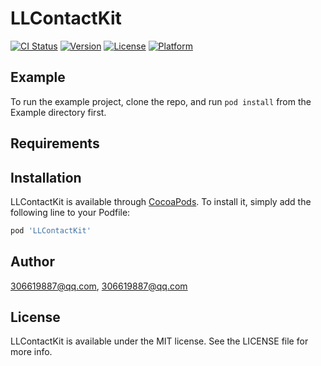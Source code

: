 # LLContactKit

[![CI Status](https://img.shields.io/travis/306619887@qq.com/LLContactKit.svg?style=flat)](https://travis-ci.org/306619887@qq.com/LLContactKit)
[![Version](https://img.shields.io/cocoapods/v/LLContactKit.svg?style=flat)](https://cocoapods.org/pods/LLContactKit)
[![License](https://img.shields.io/cocoapods/l/LLContactKit.svg?style=flat)](https://cocoapods.org/pods/LLContactKit)
[![Platform](https://img.shields.io/cocoapods/p/LLContactKit.svg?style=flat)](https://cocoapods.org/pods/LLContactKit)

## Example

To run the example project, clone the repo, and run `pod install` from the Example directory first.

## Requirements

## Installation

LLContactKit is available through [CocoaPods](https://cocoapods.org). To install
it, simply add the following line to your Podfile:

```ruby
pod 'LLContactKit'
```

## Author

306619887@qq.com, 306619887@qq.com

## License

LLContactKit is available under the MIT license. See the LICENSE file for more info.

